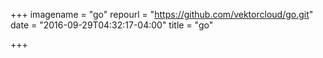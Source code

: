 +++
imagename = "go"
repourl = "https://github.com/vektorcloud/go.git"
date = "2016-09-29T04:32:17-04:00"
title = "go"

+++


